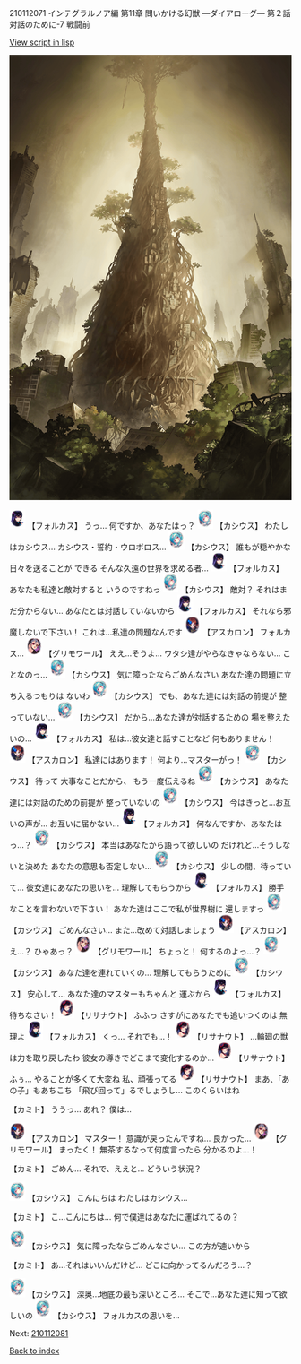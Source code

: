 210112071 インテグラルノア編 第11章 問いかける幻獣 ―ダイアローグ― 第２話 対話のために-7 戦闘前

[View script in lisp](../scripts/210112071.txt)

![in_underground_world.png](../images/backgrounds/in_underground_world.png)

<img src="../images/units/5301811.png" alt="5301811.png" height="34"/>
【フォルカス】
うっ…
何ですか、あなたはっ？

<img src="../images/units/5303111.png" alt="5303111.png" height="34"/>
【カシウス】
わたしはカシウス…
カシウス・誓約・ウロボロス…

<img src="../images/units/5303111.png" alt="5303111.png" height="34"/>
【カシウス】
誰もが穏やかな日々を送ることが
できる
そんな久遠の世界を求める者…

<img src="../images/units/5301811.png" alt="5301811.png" height="34"/>
【フォルカス】
あなたも私達と敵対すると
いうのですねっ

<img src="../images/units/5303111.png" alt="5303111.png" height="34"/>
【カシウス】
敵対？
それはまだ分からない…
あなたとは対話していないから

<img src="../images/units/5301811.png" alt="5301811.png" height="34"/>
【フォルカス】
それなら邪魔しないで下さい！
これは…私達の問題なんです

<img src="../images/units/5102311.png" alt="5102311.png" height="34"/>
【アスカロン】
フォルカス…

<img src="../images/units/5501711.png" alt="5501711.png" height="34"/>
【グリモワール】
ええ…そうよ…
ワタシ達がやらなきゃならない…
ことなのっ…

<img src="../images/units/5303111.png" alt="5303111.png" height="34"/>
【カシウス】
気に障ったならごめんなさい
あなた達の問題に立ち入るつもりは
ないわ

<img src="../images/units/5303111.png" alt="5303111.png" height="34"/>
【カシウス】
でも、あなた達には対話の前提が
整っていない…

<img src="../images/units/5303111.png" alt="5303111.png" height="34"/>
【カシウス】
だから…あなた達が対話するための
場を整えたいの…

<img src="../images/units/5301811.png" alt="5301811.png" height="34"/>
【フォルカス】
私は…彼女達と話すことなど
何もありません！

<img src="../images/units/5102311.png" alt="5102311.png" height="34"/>
【アスカロン】
私達にはあります！
何より…マスターがっ！

<img src="../images/units/5303111.png" alt="5303111.png" height="34"/>
【カシウス】
待って
大事なことだから、
もう一度伝えるね

<img src="../images/units/5303111.png" alt="5303111.png" height="34"/>
【カシウス】
あなた達には対話のための前提が
整っていないの

<img src="../images/units/5303111.png" alt="5303111.png" height="34"/>
【カシウス】
今はきっと…お互いの声が…
お互いに届かない…

<img src="../images/units/5301811.png" alt="5301811.png" height="34"/>
【フォルカス】
何なんですか、あなたはっ…？

<img src="../images/units/5303111.png" alt="5303111.png" height="34"/>
【カシウス】
本当はあなたから語って欲しいの
だけれど…そうしないと決めた
あなたの意思も否定しない…

<img src="../images/units/5303111.png" alt="5303111.png" height="34"/>
【カシウス】
少しの間、待っていて…
彼女達にあなたの思いを…
理解してもらうから

<img src="../images/units/5301811.png" alt="5301811.png" height="34"/>
【フォルカス】
勝手なことを言わないで下さい！
あなた達はここで私が世界樹に
還しますっ

<img src="../images/units/5303111.png" alt="5303111.png" height="34"/>
【カシウス】
ごめんなさい…
また…改めて対話しましょう

<img src="../images/units/5102311.png" alt="5102311.png" height="34"/>
【アスカロン】
え…？
ひゃあっ？

<img src="../images/units/5501711.png" alt="5501711.png" height="34"/>
【グリモワール】
ちょっと！
何するのよっ…？

<img src="../images/units/5303111.png" alt="5303111.png" height="34"/>
【カシウス】
あなた達を連れていくの…
理解してもらうために

<img src="../images/units/5303111.png" alt="5303111.png" height="34"/>
【カシウス】
安心して…
あなた達のマスターもちゃんと
運ぶから

<img src="../images/units/5301811.png" alt="5301811.png" height="34"/>
【フォルカス】
待ちなさい！

<img src="../images/units/3203011.png" alt="3203011.png" height="34"/>
【リサナウト】
ふふっ
さすがにあなたでも追いつくのは
無理よ

<img src="../images/units/5301811.png" alt="5301811.png" height="34"/>
【フォルカス】
くっ…
それでも…！

<img src="../images/units/3203011.png" alt="3203011.png" height="34"/>
【リサナウト】
…輪廻の獣は力を取り戻したわ
彼女の導きでどこまで変化するのか…

<img src="../images/units/3203011.png" alt="3203011.png" height="34"/>
【リサナウト】
ふぅ…
やることが多くて大変ね
私、頑張ってる

<img src="../images/units/3203011.png" alt="3203011.png" height="34"/>
【リサナウト】
まあ、「あの子」もあちこち
「飛び回って」るでしょうし…
このくらいはね

【カミト】
ううっ…
あれ？
僕は…

<img src="../images/units/5102311.png" alt="5102311.png" height="34"/>
【アスカロン】
マスター！
意識が戻ったんですね…
良かった…

<img src="../images/units/5501711.png" alt="5501711.png" height="34"/>
【グリモワール】
まったく！
無茶するなって何度言ったら
分かるのよ…！

【カミト】
ごめん…
それで、ええと…
どういう状況？

<img src="../images/units/5303111.png" alt="5303111.png" height="34"/>
【カシウス】
こんにちは
わたしはカシウス…

【カミト】
こ…こんにちは…
何で僕達はあなたに運ばれてるの？

<img src="../images/units/5303111.png" alt="5303111.png" height="34"/>
【カシウス】
気に障ったならごめんなさい…
この方が速いから

【カミト】
あ…それはいいんだけど…
どこに向かってるんだろう…？

<img src="../images/units/5303111.png" alt="5303111.png" height="34"/>
【カシウス】
深奥…地底の最も深いところ…
そこで…あなた達に知って欲しいの

<img src="../images/units/5303111.png" alt="5303111.png" height="34"/>
【カシウス】
フォルカスの思いを…

Next: [210112081](210112081.md)

[Back to index](index.md)
